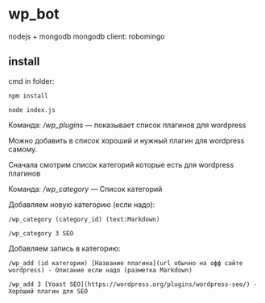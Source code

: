 # wp_bot
nodejs + mongodb
mongodb client: robomingo

## install
cmd in folder:

`npm install`

`node index.js`

Команда: */wp_plugins* — показывает список плагинов для wordpress

Можно добавить в список хороший и нужный плагин для wordpress самому.

Сначала смотрим список категорий которые есть для wordpress плагинов

Команда: */wp_category* — Список категорий

Добавляем новую категорию (если надо):

`/wp_category (category_id) (text:Markdown)`

`/wp_category 3 SEO`

Добавляем запись в категорию:

`/wp_add (id категории) [Название плагина](url обычно на офф сайте wordpress) - Описание если надо
(разметка Markdown)`

`/wp_add 3 [Yoast SEO](https://wordpress.org/plugins/wordpress-seo/) - Хороший плагин для SEO`

